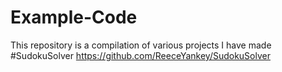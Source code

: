 # Example-Code
This repository is a compilation of various projects I have made
#SudokuSolver
https://github.com/ReeceYankey/SudokuSolver
